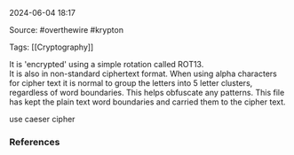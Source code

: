 
2024-06-04 18:17

Source: #overthewire #krypton

Tags: [[Cryptography]]

It is 'encrypted' using a simple rotation called ROT13.  
It is also in non-standard ciphertext format.  When using alpha characters for cipher text it is normal to group the letters into 5 letter clusters, regardless of word boundaries.  This helps obfuscate any patterns.
This file has kept the plain text word boundaries and carried them to the cipher text.

use caeser cipher 
### References
